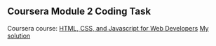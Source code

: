 ## Coursera Module 2 Coding Task

Coursera course: [HTML, CSS, and Javascript for Web Developers](https://www.coursera.org/learn/html-css-javascript-for-web-developers)
[My solution](https://martthaa.github.io/module2-solution/)
